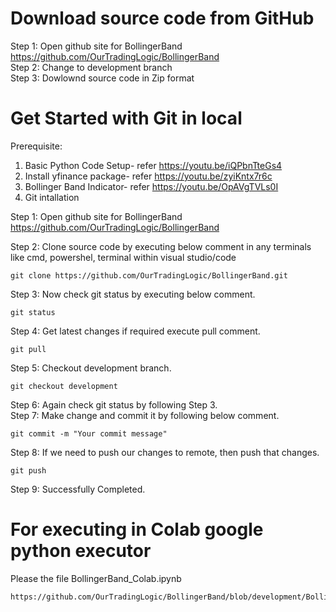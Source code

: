 # Download source code from GitHub
Step 1: Open github site for BollingerBand
<br/> https://github.com/OurTradingLogic/BollingerBand<br/> 
Step 2: Change to development branch<br/>
Step 3: Dowlownd source code in Zip format<br/>

# Get Started with Git in local
Prerequisite:
1. Basic Python Code Setup- refer https://youtu.be/iQPbnTteGs4
2. Install yfinance package- refer https://youtu.be/zyiKntx7r6c
3. Bollinger Band Indicator- refer https://youtu.be/OpAVgTVLs0I
4. Git intallation

Step 1: Open github site for BollingerBand
<br/> https://github.com/OurTradingLogic/BollingerBand<br/> 

Step 2: Clone source code by executing below comment in any terminals like cmd, powershel, terminal within visual studio/code 
```
git clone https://github.com/OurTradingLogic/BollingerBand.git
```
Step 3: Now check git status by executing below comment.
```
git status
```
Step 4: Get latest changes if required execute pull comment.
```
git pull
```
Step 5: Checkout development branch.
```
git checkout development
```
Step 6: Again check git status by following Step 3.<br/> 
Step 7: Make change and commit it by following below comment.<br/> 
```
git commit -m "Your commit message"
```
Step 8: If we need to push our changes to remote, then push that changes.
```
git push
```
Step 9: Successfully Completed.

# For executing in Colab google python executor

Please the file BollingerBand_Colab.ipynb
```
https://github.com/OurTradingLogic/BollingerBand/blob/development/BollingerBand_Colab.ipynb
```

